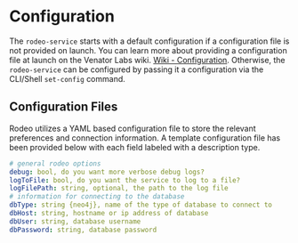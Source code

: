 # Configuration

The `rodeo-service` starts with a default configuration if a configuration file
is not provided on launch. You can learn more about providing a configuration
file at launch on the Venator Labs wiki.
[Wiki - Configuration](https://github.com/VenatorLabs/venator-labs/wiki/Rodeo-Documentation#providing-a-configuration-file-on-launch).
Otherwise, the `rodeo-service` can be configured by passing it a configuration
via the CLI/Shell `set-config` command.

## Configuration Files

Rodeo utilizes a YAML based configuration file to store the relevant preferences
and connection information. A template configuration file has been provided
below with each field labeled with a description type.

```yaml
# general rodeo options
debug: bool, do you want more verbose debug logs?
logToFile: bool, do you want the service to log to a file?
logFilePath: string, optional, the path to the log file
# information for connecting to the database
dbType: string {neo4j}, name of the type of database to connect to
dbHost: string, hostname or ip address of database
dbUser: string, database username
dbPassword: string, database password
```